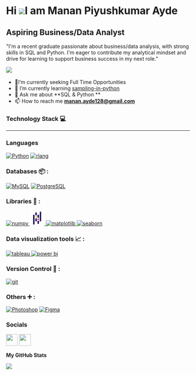Hi ![](https://user-images.githubusercontent.com/18350557/176309783-0785949b-9127-417c-8b55-ab5a4333674e.gif)I am Manan Piyushkumar Ayde
====================================================================================================================================

Aspiring Business/Data Analyst
------------

"I'm a recent graduate passionate about business/data analysis, with strong skills in SQL and Python. I'm eager to contribute my analytical mindset and drive for learning to support business success in my next role."




![](https://komarev.com/ghpvc/?username=your-github-username&color=ffc83d)


- 🤝I’m currently seeking Full Time Opportunities
- 🌱 I’m currently learning <a href="https://app.datacamp.com/learn/courses/sampling-in-python" target="blank">sampling-in-python</a>
- 💬 Ask me about **SQL & Python **
- 📫 How to reach me **manan.ayde128@gmail.com**
   

### Technology Stack 💻
---

   ### Languages 
<p align="left">
<a href="https://www.python.org/" target="_blank" rel="noreferrer"><img src="https://raw.githubusercontent.com/danielcranney/readme-generator/main/public/icons/skills/python-colored.svg" width="36" height="36" alt="Python" /></a>
<a href="https://www.r-project.org/" target="_blank" rel="noreferrer"><img src="https://raw.githubusercontent.com/danielcranney/readme-generator/main/public/icons/skills/rlang-colored.svg" width="36" height="36" alt="rlang" /></a>
  
  
  ### Databases 📦 :
<a href="https://www.mysql.com/" target="_blank" rel="noreferrer"><img src="https://raw.githubusercontent.com/danielcranney/readme-generator/main/public/icons/skills/mysql-colored.svg" width="36" height="36" alt="MySQL" /></a> <a href="https://www.postgresql.org/" target="_blank" rel="noreferrer"><img src="https://raw.githubusercontent.com/danielcranney/readme-generator/main/public/icons/skills/postgresql-colored.svg" width="36" height="36" alt="PostgreSQL" /></a>
  
  ### Libraries 🔣 :
  
  <a href="https://numpy.org/" target="_blank" rel="noreferrer"> <img src="https://seeklogo.com/images/N/numpy-logo-479C24EC79-seeklogo.com.png" alt="numpy" width="40" height="40"/> </a>
<a href="https://pandas.pydata.org/" target="_blank" rel="noreferrer"> <img src="https://raw.githubusercontent.com/devicons/devicon/2ae2a900d2f041da66e950e4d48052658d850630/icons/pandas/pandas-original.svg" alt="pandas" width="40" height="40"/> </a> 
<a href="https://matplotlib.org/" target="_blank" rel="noreferrer"> <img src="https://upload.wikimedia.org/wikipedia/commons/0/01/Created_with_Matplotlib-logo.svg" alt="matplotlib" width="40" height="40"/> </a> 
<a href="https://seaborn.pydata.org/" target="_blank" rel="noreferrer"> <img src="https://seaborn.pydata.org/_images/logo-mark-lightbg.svg" alt="seaborn" width="40" height="40"/> </a> 
  
  ### Data visualization tools 📈 :
  
<a href="https://public.tableau.com/en-us/s/" target="_blank" rel="noreferrer"> <img src="https://cdn.worldvectorlogo.com/logos/tableau-software.svg" alt="tableau" width="40" height="40"/> </a>
<a href="https://powerbi.microsoft.com/en-ca/" target="_blank" rel="noreferrer"> <img src="https://upload.wikimedia.org/wikipedia/commons/c/cf/New_Power_BI_Logo.svg" alt="power bi" width="40" height="40"/> </a>
  
  
  ### Version Control 🔧 :
  <a href="https://git-scm.com/" target="_blank" rel="noreferrer"> <img src="https://www.vectorlogo.zone/logos/git-scm/git-scm-icon.svg" alt="git" width="40" height="40"/> </a> 

  
   ### Others ➕ :
  <a href="https://www.adobe.com/uk/products/photoshop.html" target="_blank" rel="noreferrer"><img src="https://raw.githubusercontent.com/danielcranney/readme-generator/main/public/icons/skills/photoshop-colored.svg" width="36" height="36" alt="Photoshop" /></a>
<a href="https://www.figma.com/" target="_blank" rel="noreferrer"><img src="https://raw.githubusercontent.com/danielcranney/readme-generator/main/public/icons/skills/figma-colored.svg" width="36" height="36" alt="Figma" /></a>
</p>
                    
   ### Socials

<p align="left"> <a href="https://www.github.com/mananayde" target="_blank" rel="noreferrer"><img src="https://raw.githubusercontent.com/danielcranney/readme-generator/main/public/icons/socials/github.svg" width="32" height="32" /></a> <a href="https://www.linkedin.com/in/manan-ayde/" target="_blank" rel="noreferrer"><img src="https://raw.githubusercontent.com/danielcranney/readme-generator/main/public/icons/socials/linkedin.svg" width="32" height="32" /></a></p>
<b>My GitHub Stats</b>
                  
               

<a href="http://www.github.com/MEET1607"><img src="https://github-readme-streak-stats.herokuapp.com/?user=MEET1607&stroke=ffffff&background=1c1917&ring=0891b2&fire=0891b2&currStreakNum=ffffff&currStreakLabel=0891b2&sideNums=ffffff&sideLabels=ffffff&dates=ffffff&hide_border=true" /></a>

